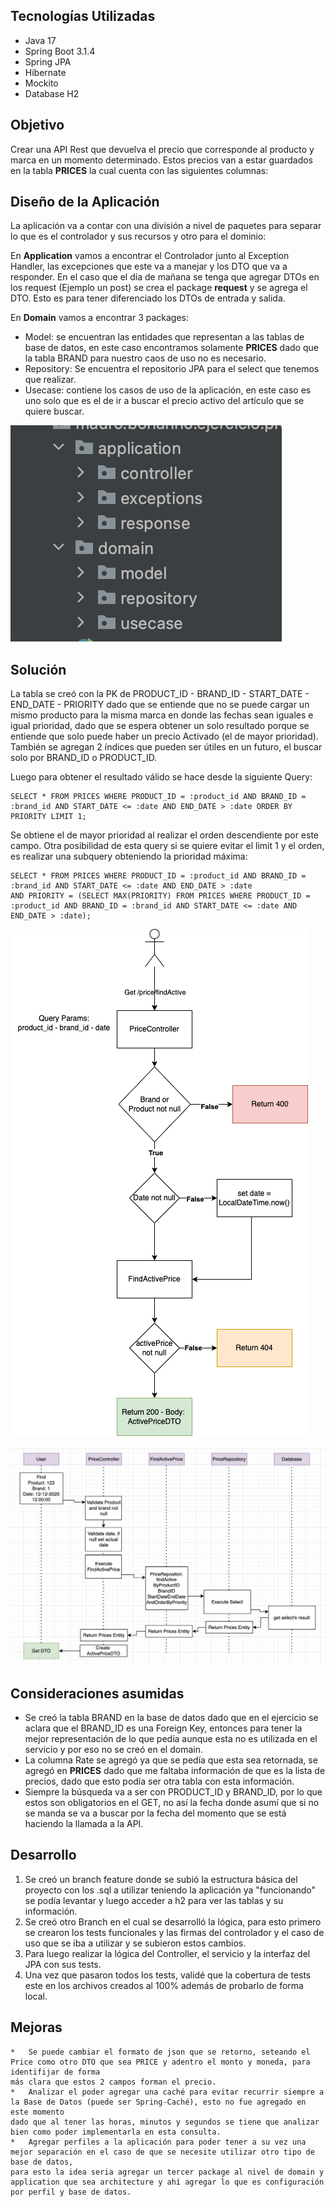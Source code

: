 ## Tecnologías Utilizadas
* Java 17
* Spring Boot 3.1.4
* Spring JPA
* Hibernate
* Mockito
* Database H2

## Objetivo
Crear una API Rest que devuelva el precio que corresponde al producto y marca en un momento determinado.
Estos precios van a estar guardados en la tabla **PRICES** la cual cuenta con las siguientes columnas:

## Diseño de la Aplicación
La aplicación va a contar con una división a nivel de paquetes para separar lo que es el controlador y sus recursos y 
otro para el dominio:

En **Application** vamos a encontrar el Controlador junto al Exception Handler, las excepciones que este va a manejar
y los DTO que va a responder. En el caso que el día de mañana se tenga que agregar DTOs en los request (Ejemplo un post)
se crea el package **request** y se agrega el DTO. Esto es para tener diferenciado los DTOs de entrada y salida.

En **Domain** vamos a encontrar 3 packages:
* Model: se encuentran las entidades que representan a las tablas de base de datos, en este caso encontramos solamente **PRICES**
dado que la tabla BRAND para nuestro caos de uso no es necesario. 
* Repository: Se encuentra el repositorio JPA para el select que tenemos que realizar.
* Usecase: contiene los casos de uso de la aplicación, en este caso es uno solo que es el de ir a buscar el precio activo
del artículo que se quiere buscar.  

![](documentation/packages_structure.png)

## Solución
La tabla se creó con la PK de PRODUCT_ID - BRAND_ID - START_DATE - END_DATE - PRIORITY dado que se entiende que no se puede cargar un mismo
producto para la misma marca en donde las fechas sean iguales e igual prioridad, dado que se espera obtener un solo resultado
porque se entiende que solo puede haber un precio Activado (el de mayor prioridad). También se agregan 2 índices que pueden
ser útiles en un futuro, el buscar solo por BRAND_ID o PRODUCT_ID.

Luego para obtener el resultado válido se hace desde la siguiente Query:

    SELECT * FROM PRICES WHERE PRODUCT_ID = :product_id AND BRAND_ID = :brand_id AND START_DATE <= :date AND END_DATE > :date ORDER BY PRIORITY LIMIT 1;

Se obtiene el de mayor prioridad al realizar el orden descendiente por este campo. 
Otra posibilidad de esta query si se quiere evitar el limit 1 y el orden, es realizar una subquery obteniendo la prioridad máxima:

    SELECT * FROM PRICES WHERE PRODUCT_ID = :product_id AND BRAND_ID = :brand_id AND START_DATE <= :date AND END_DATE > :date 
    AND PRIORITY = (SELECT MAX(PRIORITY) FROM PRICES WHERE PRODUCT_ID = :product_id AND BRAND_ID = :brand_id AND START_DATE <= :date AND END_DATE > :date);

![Diagrama](documentation/diagrama.png)

![Diagrama_de_flujo](documentation/diagrama_de_flujo.png)


## Consideraciones asumidas
* Se creó la tabla BRAND en la base de datos dado que en el ejercicio se aclara que el BRAND_ID es una Foreign Key, entonces para tener la 
mejor representación de lo que pedía aunque esta no es utilizada en el servicio y por eso no se creó en el domain.
* La columna Rate se agregó ya que se pedía que esta sea retornada, se agregó en **PRICES** dado que me faltaba información de que es la lista
de precios, dado que esto podía ser otra tabla con esta información.
* Siempre la búsqueda va a ser con PRODUCT_ID y BRAND_ID, por lo que estos son obligatorios en el GET, no así la fecha donde asumí que si no se manda
se va a buscar por la fecha del momento que se está haciendo la llamada a la API.

## Desarrollo
1. Se creó un branch feature donde se subió la estructura básica del proyecto con los .sql a utilizar teniendo la aplicación ya "funcionando" 
se podía levantar y luego acceder a h2 para ver las tablas y su información.
2. Se creó otro Branch en el cual se desarrolló la lógica, para esto primero se crearon los tests funcionales y las firmas del controlador y el 
caso de uso que se iba a utilizar y se subieron estos cambios.
3. Para luego realizar la lógica del Controller, el servicio y la interfaz del JPA con sus tests.
4. Una vez que pasaron todos los tests, validé que la cobertura de tests este en los archivos creados al 100% además de probarlo de forma local. 

## Mejoras
    *   Se puede cambiar el formato de json que se retorno, seteando el Price como otro DTO que sea PRICE y adentro el monto y moneda, para identifijar de forma 
    más clara que estos 2 campos forman el precio.
    *   Analizar el poder agregar una caché para evitar recurrir siempre a la Base de Datos (puede ser Spring-Caché), esto no fue agregado en este momento
    dado que al tener las horas, minutos y segundos se tiene que analizar bien como poder implementarla en esta consulta.
    *   Agregar perfiles a la aplicación para poder tener a su vez una mejor separación en el caso de que se necesite utilizar otro tipo de base de datos,
    para esto la idea seria agregar un tercer package al nivel de domain y application que sea architecture y ahí agregar lo que es configuración
    por perfil y base de datos.
